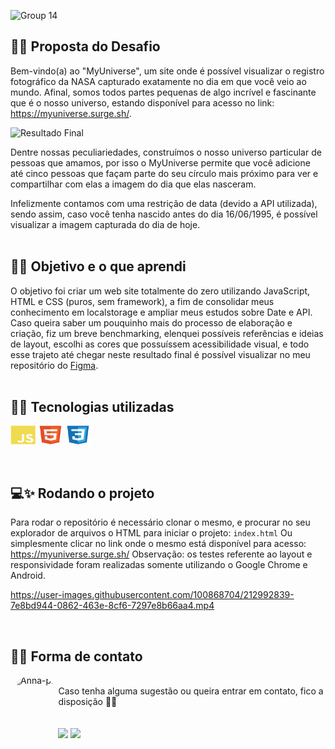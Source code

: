 ![Group 14](https://user-images.githubusercontent.com/100868704/212987606-e1234595-2eba-4fe2-beb1-161b721f7047.png)

## 🚀✨ Proposta do Desafio
Bem-vindo(a) ao "MyUniverse", um site onde é possível visualizar o registro fotográfico da NASA capturado exatamente no dia em que você veio ao mundo. Afinal, somos todos partes pequenas de algo incrível e fascinante que é o nosso universo, estando disponível para acesso no link: <https://myuniverse.surge.sh/>.

![Resultado Final](https://user-images.githubusercontent.com/100868704/212997045-34c2376c-2eda-46c0-97ce-437ffa5cdf0c.png)

Dentre nossas peculiariedades, construímos o nosso universo particular de pessoas que amamos, por isso o MyUniverse permite que você adicione até cinco pessoas que façam parte do seu círculo mais próximo para ver e compartilhar com elas a imagem do dia que elas nasceram.

Infelizmente contamos com uma restrição de data (devido a API utilizada), sendo assim, caso você tenha nascido antes do dia 16/06/1995, é possível visualizar a imagem capturada do dia de hoje.<br><br>

## 🧠✨ Objetivo e o que aprendi
O objetivo foi criar um web site totalmente do zero utilizando JavaScript, HTML e CSS (puros, sem framework), a fim de consolidar meus conhecimento em localstorage e ampliar meus estudos sobre Date e API.
Caso queira saber um pouquinho mais do processo de elaboração e criação, fiz um breve benchmarking, elenquei possíveis referências e ideias de layout, escolhi as cores que possuíssem acessibilidade visual, e todo esse trajeto até chegar neste resultado final é possível visualizar no meu repositório do [Figma](https://www.figma.com/file/LWA2bckzoe8VsX0Hg2BfKJ/MyUniverse?node-id=0%3A1&t=VA2wpFNg91CJX7aF-1).<br><br>

## 🔧✨ Tecnologias utilizadas
<div style="display: inline_block">
  <img align="center" alt="Anna-Js" height="30" width="40" src="https://raw.githubusercontent.com/devicons/devicon/master/icons/javascript/javascript-plain.svg">
  <img align="center" alt="Anna-HTML" height="30" width="40" src="https://raw.githubusercontent.com/devicons/devicon/master/icons/html5/html5-original.svg">
  <img align="center" alt="Anna-CSS" height="30" width="40" src="https://raw.githubusercontent.com/devicons/devicon/master/icons/css3/css3-original.svg">
</div><br><br>

## 💻✨ Rodando o projeto
Para rodar o repositório é necessário clonar o mesmo, e procurar no seu explorador de arquivos o HTML para iniciar o projeto: `index.html`
Ou simplesmente clicar no link onde o mesmo está disponível para acesso: <https://myuniverse.surge.sh/>
Observação: os testes referente ao layout e responsividade foram realizadas somente utilizando o Google Chrome e Android.<br>

https://user-images.githubusercontent.com/100868704/212992839-7e8bd944-0862-463e-8cf6-7297e8b66aa4.mp4

<br>

## 🌺✨ Forma de contato
<div style="display: inline_block">
  <img align="left" alt="Anna-pic" height="150" style="border-radius:50px;" src="https://cdn.picrew.me/shareImg/org/202301/707090_N2E3YlxN.png"><br>
  Caso tenha alguma sugestão ou queira entrar em contato, fico a disposição 🥰💖
</div><br><br>
<div>
  <a href = "mailto:luizafistarol@gmail.com"><img src="https://img.shields.io/badge/Gmail-D14836?style=for-the-badge&logo=gmail&logoColor=white" target="_blank"></a>
  <a href="https://www.linkedin.com/in/anna-luiza-camargo-fistarol/" target="_blank"><img src="https://img.shields.io/badge/-LinkedIn-%230077B5?style=for-the-badge&logo=linkedin&logoColor=white" target="_blank"></a> 
</div>
